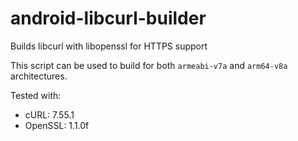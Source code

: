 # android-libcurl-builder
Builds libcurl with libopenssl for HTTPS support

This script can be used to build for both `armeabi-v7a` and `arm64-v8a` architectures.

Tested with:
- cURL: 7.55.1
- OpenSSL: 1.1.0f
